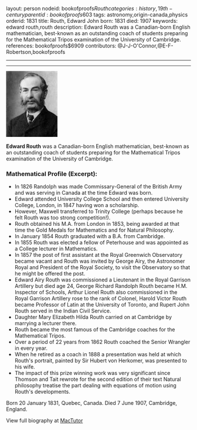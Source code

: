layout: person
nodeid: bookofproofs$Routh
categories: history,19th-century
parentid: bookofproofs$603
tags: astronomy,origin-canada,physics
orderid: 1831
title: Routh, Edward John
born: 1831
died: 1907
keywords: edward routh,routh
description: Edward Routh was a Canadian-born English mathematician, best-known as an outstanding coach of students preparing for the Mathematical Tripos examination of the University of Cambridge.
references: bookofproofs$6909
contributors: @J-J-O'Connor,@E-F-Robertson,bookofproofs

---



---

![Routh.jpg](https://github.com/bookofproofs/bookofproofs.github.io/blob/main/_sources/_assets/images/portraits/Routh.jpg?raw=true)

**Edward Routh** was a Canadian-born English mathematician, best-known as an outstanding coach of students preparing for the Mathematical Tripos examination of the University of Cambridge.

### Mathematical Profile (Excerpt):
* In 1826 Randolph was made Commissary-General of the British Army and was serving in Canada at the time Edward was born.
* Edward attended University College School and then entered University College, London, in 1847 having won a scholarship.
* However, Maxwell transferred to Trinity College (perhaps because he felt Routh was too strong competition!).
* Routh obtained his M.A. from London in 1853, being awarded at that time the Gold Medals for Mathematics and for Natural Philosophy.
* In January 1854 Routh graduated with a B.A. from Cambridge.
* In 1855 Routh was elected a fellow of Peterhouse and was appointed as a College lecturer in Mathematics.
* In 1857 the post of first assistant at the Royal Greenwich Observatory became vacant and Routh was invited by George Airy, the Astronomer Royal and President of the Royal Society, to visit the Observatory so that he might be offered the post.
* Edward Airy Routh was commissioned a Lieutenant in the Royal Garrison Artillery but died age 24, George Richard Randolph Routh became H.M. Inspector of Schools, Arthur Lionel Routh also commissioned in the Royal Garrison Artillery rose to the rank of Colonel, Harold Victor Routh became Professor of Latin at the University of Toronto, and Rupert John Routh served in the Indian Civil Service.
* Daughter Mary Elizabeth Hilda Routh carried on at Cambridge by marrying a lecturer there.
* Routh became the most famous of the Cambridge coaches for the Mathematical Tripos.
* Over a period of 22 years from 1862 Routh coached the Senior Wrangler in every year.
* When he retired as a coach in 1888 a presentation was held at which Routh's portrait, painted by Sir Hubert von Herkomer, was presented to his wife.
* The impact of this prize winning work was very significant since Thomson and Tait rewrote for the second edition of their text Natural philosophy treatise the part dealing with equations of motion using Routh's developments.

Born 20 January 1831, Quebec, Canada. Died 7 June 1907, Cambridge, England.

View full biography at [MacTutor](https://mathshistory.st-andrews.ac.uk/Biographies/Routh/)
